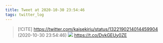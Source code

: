 ```yaml
---
title: Tweet at 2020-10-30 23:54:46
tags: twitter_log
---
```


> [!CITE] https://twitter.com/kaisekiriu/status/1322190214014459904 (2020-10-30 23:54:46)
> ![](https://twitter.com/kaisekiriu/status/1322190214014459904)
> https://t.co/DvkGEUy0ZE
